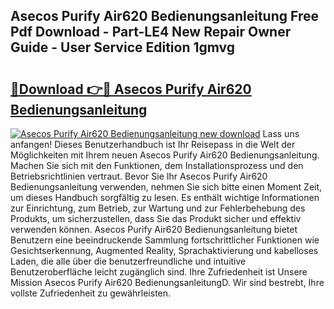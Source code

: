 ## Asecos Purify Air620 Bedienungsanleitung Free Pdf Download - Part-LE4 New Repair Owner Guide - User Service Edition 1gmvg

# <h2><a href="http://df3dycg.blite.top/?on=Asecos+Purify+Air620+Bedienungsanleitung">🔗Download 👉🔴 Asecos Purify Air620 Bedienungsanleitung</a></h2>

[![Asecos Purify Air620 Bedienungsanleitung new download](https://i.imgur.com/lujVjoI.png)](http://df3dycg.blite.top/?on=Asecos+Purify+Air620+Bedienungsanleitung)
Lass uns anfangen! Dieses Benutzerhandbuch ist Ihr Reisepass in die Welt der Möglichkeiten mit Ihrem neuen Asecos Purify Air620 Bedienungsanleitung. Machen Sie sich mit den Funktionen, dem Installationsprozess und den Betriebsrichtlinien vertraut. Bevor Sie Ihr Asecos Purify Air620 Bedienungsanleitung verwenden, nehmen Sie sich bitte einen Moment Zeit, um dieses Handbuch sorgfältig zu lesen. Es enthält wichtige Informationen zur Einrichtung, zum Betrieb, zur Wartung und zur Fehlerbehebung des Produkts, um sicherzustellen, dass Sie das Produkt sicher und effektiv verwenden können. Asecos Purify Air620 Bedienungsanleitung bietet Benutzern eine beeindruckende Sammlung fortschrittlicher Funktionen wie Gesichtserkennung, Augmented Reality, Sprachaktivierung und kabelloses Laden, die alle über die benutzerfreundliche und intuitive Benutzeroberfläche leicht zugänglich sind. Ihre Zufriedenheit ist Unsere Mission Asecos Purify Air620 BedienungsanleitungD. Wir sind bestrebt, Ihre vollste Zufriedenheit zu gewährleisten.

